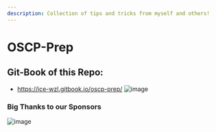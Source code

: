 ```yaml
---
description: Collection of tips and tricks from myself and others!
---
```


# OSCP-Prep

## Git-Book of this Repo:

- https://ice-wzl.gitbook.io/oscp-prep/
![image](https://user-images.githubusercontent.com/75596877/198423819-38ebafb1-1dd1-459c-89e0-68abbaa014ed.png)

### Big Thanks to our Sponsors
![image](https://user-images.githubusercontent.com/75596877/192843383-9cc4f6a2-af20-4c50-9e3e-48ae54c2c4a5.png)

